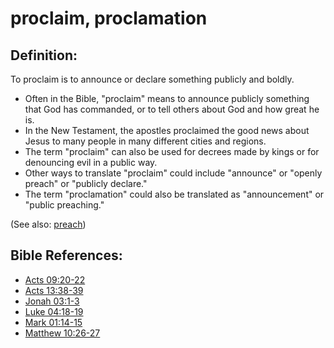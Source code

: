 # proclaim, proclamation #

## Definition: ##


To proclaim is to announce or declare something publicly and boldly.

* Often in the Bible, "proclaim" means to announce publicly something that God has commanded, or to tell others about God and how great he is.
* In the New Testament, the apostles proclaimed the good news about Jesus to many people in many different cities and regions.
* The term "proclaim" can also be used for decrees made by kings or for denouncing evil in a public way.
* Other ways to translate "proclaim" could include "announce" or "openly preach" or "publicly declare."
* The term "proclamation" could also be translated as "announcement" or "public preaching."

(See also: [preach](../other/preach.md))

## Bible References: ##

* [Acts 09:20-22](https://door43.org/en/bible/notes/act/09/20)
* [Acts 13:38-39](https://door43.org/en/bible/notes/act/13/38)
* [Jonah 03:1-3](https://door43.org/en/bible/notes/jon/03/01)
* [Luke 04:18-19](https://door43.org/en/bible/notes/luk/04/18)
* [Mark 01:14-15](https://door43.org/en/bible/notes/mrk/01/14)
* [Matthew 10:26-27](https://door43.org/en/bible/notes/mat/10/26)

